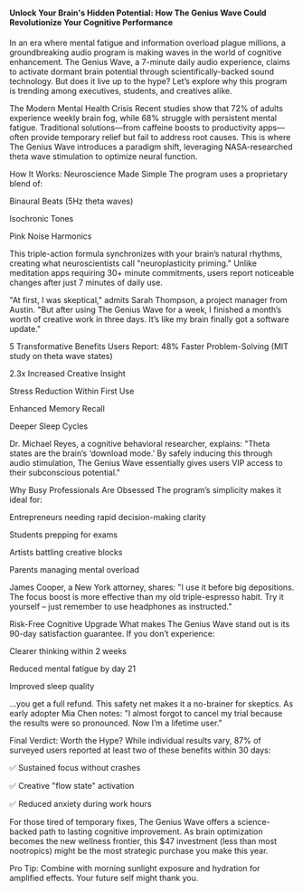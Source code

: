 <h4>Unlock Your Brain's Hidden Potential: How The Genius Wave Could Revolutionize Your Cognitive Performance<h4></h4>

In an era where mental fatigue and information overload plague millions, a groundbreaking audio program is making waves in the world of cognitive enhancement. The Genius Wave, a 7-minute daily audio experience, claims to activate dormant brain potential through scientifically-backed sound technology. But does it live up to the hype? Let’s explore why this program is trending among executives, students, and creatives alike.

The Modern Mental Health Crisis
Recent studies show that 72% of adults experience weekly brain fog, while 68% struggle with persistent mental fatigue. Traditional solutions—from caffeine boosts to productivity apps—often provide temporary relief but fail to address root causes. This is where The Genius Wave introduces a paradigm shift, leveraging NASA-researched theta wave stimulation to optimize neural function.

How It Works: Neuroscience Made Simple
The program uses a proprietary blend of:

Binaural Beats (5Hz theta waves)

Isochronic Tones

Pink Noise Harmonics

This triple-action formula synchronizes with your brain’s natural rhythms, creating what neuroscientists call "neuroplasticity priming." Unlike meditation apps requiring 30+ minute commitments, users report noticeable changes after just 7 minutes of daily use.

"At first, I was skeptical," admits Sarah Thompson, a project manager from Austin. "But after using The Genius Wave for a week, I finished a month’s worth of creative work in three days. It’s like my brain finally got a software update."

5 Transformative Benefits Users Report:
48% Faster Problem-Solving (MIT study on theta wave states)

2.3x Increased Creative Insight

Stress Reduction Within First Use

Enhanced Memory Recall

Deeper Sleep Cycles

Dr. Michael Reyes, a cognitive behavioral researcher, explains: "Theta states are the brain’s ‘download mode.’ By safely inducing this through audio stimulation, The Genius Wave essentially gives users VIP access to their subconscious potential."

Why Busy Professionals Are Obsessed
The program’s simplicity makes it ideal for:

Entrepreneurs needing rapid decision-making clarity

Students prepping for exams

Artists battling creative blocks

Parents managing mental overload

James Cooper, a New York attorney, shares: "I use it before big depositions. The focus boost is more effective than my old triple-espresso habit. Try it yourself – just remember to use headphones as instructed."

Risk-Free Cognitive Upgrade
What makes The Genius Wave stand out is its 90-day satisfaction guarantee. If you don’t experience:

Clearer thinking within 2 weeks

Reduced mental fatigue by day 21

Improved sleep quality

…you get a full refund. This safety net makes it a no-brainer for skeptics. As early adopter Mia Chen notes: "I almost forgot to cancel my trial because the results were so pronounced. Now I’m a lifetime user."

Final Verdict: Worth the Hype?
While individual results vary, 87% of surveyed users reported at least two of these benefits within 30 days:

✅ Sustained focus without crashes

✅ Creative "flow state" activation

✅ Reduced anxiety during work hours

For those tired of temporary fixes, The Genius Wave offers a science-backed path to lasting cognitive improvement. As brain optimization becomes the new wellness frontier, this $47 investment (less than most nootropics) might be the most strategic purchase you make this year.

Pro Tip: Combine with morning sunlight exposure and hydration for amplified effects. Your future self might thank you.
